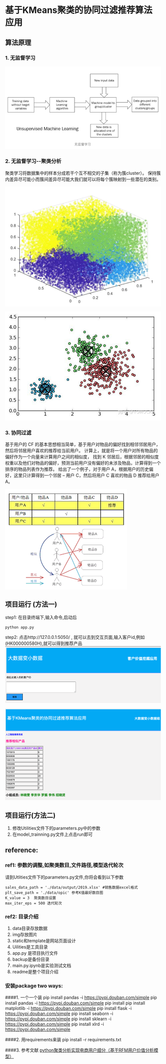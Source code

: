 # 基于KMeans聚类的协同过滤推荐算法应用
## 算法原理
### 1. 无监督学习
![png](img/unsupervisedML.png)

### 2. 无监督学习--聚类分析
聚类学习将数据集中的样本分成若干个互不相交的子集（称为簇cluster）。
保持簇内差异尽可能小而簇间差异尽可能大我们就可以将每个簇映射到一些潜在的类别。

![png](img/clustering.png)

![png](img/clustering2.png)

### 3. 协同过滤
基于用户的 CF 的基本思想相当简单，基于用户对物品的偏好找到相邻邻居用户，然后将邻居用户喜欢的推荐给当前用户。
计算上，就是将一个用户对所有物品的偏好作为一个向量来计算用户之间的相似度，
找到 K 邻居后，根据邻居的相似度权重以及他们对物品的偏好，预测当前用户没有偏好的未涉及物品，计算得到一个排序的物品列表作为推荐。
给出了一个例子，对于用户 A，根据用户的历史偏好，这里只计算得到一个邻居 – 用户 C，然后将用户 C 喜欢的物品 D 推荐给用户 A。

![png](./img/cf.png)

## 项目运行 (方法一)
step1: 在目录终端下,输入命令,启动后
```linux
python app.py
```
step2: 点击http://127.0.0.1:5050/ , 就可以去到交互页面,输入客户id,例如(HK000000580H),就可以得到推荐产品
![png](./img/web1.png)

![png](./img/web2.png)

## 项目运行(方法二)
1. 修改Utilities文件下的parameters.py中的参数
2. 在model_trainning.py文件上点击run即可


## reference: 
### ref1: 参数的调整,如聚类数目,文件路径,模型迭代轮次
请到Utlities文件下的parameters.py文件,你将会看到以下参数
```
sales_data_path = './data/output/2019.xlsx' #销售数据excel格式
plt_save_path = './data/opic' 参考K值最好数目图
K_value = 3  聚类数目设置
max_iter_eps = 500 迭代轮次
```
### ref2: 目录介绍
1. data目录存放数据
2. img存放图片
3. static和template是网站页面设计
4. Uilities是工具目录
5. app.py 是项目执行文件
6. backup是备份目录
7. main.py.ipynb是实验测试文档
8. readme是整个项目介绍

### 安装package two ways: 
####1. 一个一个装
pip install pandas -i https://pypi.douban.com/simple
pip install pandas -i https://pypi.douban.com/simple
pip install pip install matplotlib -i https://pypi.douban.com/simple
pip install flask -i https://pypi.douban.com/simple
pip install seaborn -i https://pypi.douban.com/simple
pip install sklearn -i https://pypi.douban.com/simple
pip install xlrd -i https://pypi.douban.com/simple

####2. 用requirements来装
pip install -r requirements.txt

####3. 参考文献
[python聚类分析实现电商用户细分（基于RFM用户价值分析模型）](https://blog.csdn.net/dhr223/article/details/105568355?utm_medium=distribute.pc_aggpage_search_result.none-task-blog-2~all~sobaiduend~default-3-105568355.nonecase&utm_term=python%E8%81%9A%E7%B1%BB%E5%88%86%E6%9E%90%E5%AE%9E%E7%8E%B0%E7%94%B5%E5%95%86%E7%94%A8%E6%88%B7%E7%BB%86%E5%88%86%E6%BA%90%E4%BB%A3%E7%A0%81&spm=1000.2123.3001.4430)





